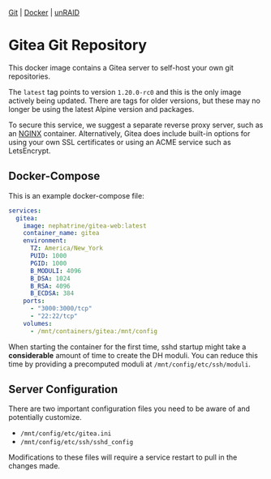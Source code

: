 [Git](https://code.nephatrine.net/NephNET/docker-gitea-web/src/branch/master) |
[Docker](https://hub.docker.com/r/nephatrine/gitea-web/) |
[unRAID](https://code.nephatrine.net/NephNET/unraid-containers)

# Gitea Git Repository

This docker image contains a Gitea server to self-host your own git
repositories.

The `latest` tag points to version `1.20.0-rc0` and this is the only image
actively being updated. There are tags for older versions, but these may no
longer be using the latest Alpine version and packages.

To secure this service, we suggest a separate reverse proxy server, such as an
[NGINX](https://nginx.com/) container. Alternatively, Gitea does include
built-in options for using your own SSL certificates or using an ACME service
such as LetsEncrypt.

## Docker-Compose

This is an example docker-compose file:

```yaml
services:
  gitea:
    image: nephatrine/gitea-web:latest
    container_name: gitea
    environment:
      TZ: America/New_York
      PUID: 1000
      PGID: 1000
      B_MODULI: 4096
      B_DSA: 1024
      B_RSA: 4096
      B_ECDSA: 384
    ports:
      - "3000:3000/tcp"
      - "22:22/tcp"
    volumes:
      - /mnt/containers/gitea:/mnt/config
```

When starting the container for the first time, sshd startup might take a
**considerable** amount of time to create the DH moduli. You can reduce this
time by providing a precomputed moduli at `/mnt/config/etc/ssh/moduli`.

## Server Configuration

There are two important configuration files you need to be aware of and
potentially customize.

- `/mnt/config/etc/gitea.ini`
- `/mnt/config/etc/ssh/sshd_config`

Modifications to these files will require a service restart to pull in the
changes made.
